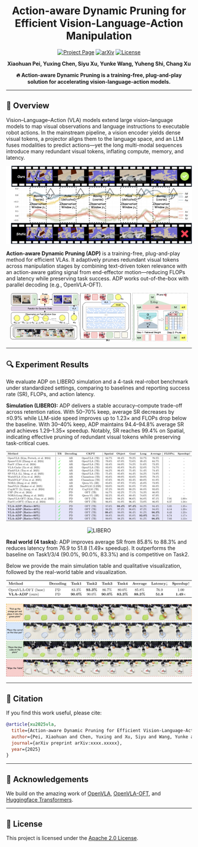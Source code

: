 # <div align="center">Action-aware Dynamic Pruning for Efficient Vision-Language-Action Manipulation</div>

<div align="center">

[![Project Page](https://img.shields.io/badge/Project-Page-Green)](https://vla-adp.github.io/) [![arXiv](https://img.shields.io/badge/Paper-Arxiv-red)](https://arxiv.org/abs/xxxx.xxxxx) [![License](https://img.shields.io/badge/License-Apache%202.0-g.svg)](LICENSE.txt)

**Xiaohuan Pei, Yuxing Chen, Siyu Xu, Yunke Wang, Yuheng Shi, Chang Xu**

</div>

<div align="center">
  <strong>🔥 Action-aware Dynamic Pruning is a training-free, plug-and-play solution for accelerating vision-language-action models.</strong>
</div>

---

## 🎯 Overview

Vision–Language–Action (VLA) models extend large vision–language models to map visual observations and language instructions to executable robot actions. In the mainstream pipeline, a vision encoder yields dense visual tokens, a projector aligns them to the language space, and an LLM fuses modalities to predict actions—yet the long multi-modal sequences introduce many redundant visual tokens, inflating compute, memory, and latency.

<p align='center'>
<img src='./assests/motivation.png' alt='motivation' width='1000px'>
</p>

**Action-aware Dynamic Pruning (ADP)** is a training-free, plug-and-play method for efficient VLAs. It adaptively prunes redundant visual tokens across manipulation stages by combining text-driven token relevance with an action-aware gating signal from end-effector motion—reducing FLOPs and latency while preserving task success. ADP works out-of-the-box with parallel decoding (e.g., OpenVLA-OFT).

<p align='center'>
  <img src='./assests/main2.png' alt='overview' width='65%'>
  <img src='./assests/prune3.png' alt='pruning' width='30%'>
</p>

---

## 🔍 Experiment Results

We evaluate ADP on LIBERO simulation and a 4-task real-robot benchmark under standardized settings, comparing to baselines and reporting success rate (SR), FLOPs, and action latency.

**Simulation (LIBERO):** ADP delivers a stable accuracy–compute trade-off across retention ratios. With 50–70% keep, average SR decreases by ≤0.9% while LLM-side speed improves up to 1.23× and FLOPs drop below the baseline. With 30–40% keep, ADP maintains 94.4–94.8% average SR and achieves 1.29–1.35× speedup. Notably, SR reaches 99.4% on Spatial, indicating effective pruning of redundant visual tokens while preserving task-critical cues.

<p align='center'>
<img src='./assests/libero_table.png' alt='LIBERO Results Table' width='900px'>
</p>

<p align='center'>
<img src='./assests/libero.png' alt='LIBERO' width='900px'>
</p>

**Real world (4 tasks):** ADP improves average SR from 85.8% to 88.3% and reduces latency from 76.9 to 51.8 (1.49× speedup). It outperforms the baseline on Task1/3/4 (90.0%, 90.0%, 83.3%) and is competitive on Task2.

Below we provide the main simulation table and qualitative visualization, followed by the real-world table and visualization.

<p align='center'>
<img src='./assests/real_table.png' alt='REALTABLE' width='900px'>
</p>

<p align='center'>
<img src='./assests/real.jpg' alt='REAL' width='900px'>
</p>

<!-- ---

## 🎥 LIBERO Demos

<table>
  <tr>
    <td width="25%">
      <video controls muted playsinline width="100%">
        <source src="./assests/2025_09_11-20_01_43--openvla_oft--episode=9--success=True--task=pick_up_the_black_bowl_next_to_the_plate_and_place.mp4" type="video/mp4" />
      </video>
    </td>
    <td width="25%">
      <video controls muted playsinline width="100%">
        <source src="./assests/2025_09_11-19_57_31--openvla_oft--episode=6--success=True--task=pick_up_the_tomato_sauce_and_place_it_in_the_baske.mp4" type="video/mp4" />
      </video>
    </td>
    <td width="25%">
      <video controls muted playsinline width="100%">
        <source src="./assests/2025_09_11-19_47_37--openvla_oft--episode=4--success=True--task=open_the_top_drawer_and_put_the_bowl_inside.mp4" type="video/mp4" />
      </video>
    </td>
    <td width="25%">
      <video controls muted playsinline width="100%">
        <source src="./assests/2025_09_11-19_42_44--openvla_oft--episode=7--success=True--task=put_the_white_mug_on_the_plate_and_put_the_chocola.mp4" type="video/mp4" />
      </video>
    </td>
  </tr>
</table> -->

---

## 📖 Citation

If you find this work useful, please cite:
```bibtex
@article{xu2025vla,
  title={Action-aware Dynamic Pruning for Efficient Vision-Language-Action Manipulation},
  author={Pei, Xiaohuan and Chen, Yuxing and Xu, Siyu and Wang, Yunke and Shi, Yuheng and Xu, Chang},
  journal={arXiv preprint arXiv:xxxx.xxxxx},
  year={2025}
}
```

---

## 🤝 Acknowledgements

We build on the amazing work of [OpenVLA](https://github.com/openvla/openvla), [OpenVLA-OFT](https://github.com/moojink/OpenVLA-OFT), and [Huggingface Transformers](https://github.com/huggingface/transformers).

---

## 📜 License

This project is licensed under the [Apache 2.0 License](LICENSE).


